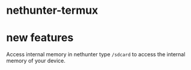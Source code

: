 # nethunter-termux
# new features
Access internal memory in nethunter
type ```/sdcard``` to access the internal memory of your device.
